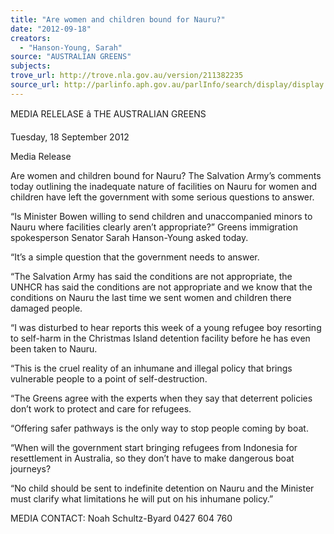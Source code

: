 ```yaml
---
title: "Are women and children bound for Nauru?"
date: "2012-09-18"
creators:
  - "Hanson-Young, Sarah"
source: "AUSTRALIAN GREENS"
subjects:
trove_url: http://trove.nla.gov.au/version/211382235
source_url: http://parlinfo.aph.gov.au/parlInfo/search/display/display.w3p;query=Id%3A%22media/pressrel/1923192%22
---
```


 MEDIA RELELASE â THE AUSTRALIAN GREENS  

 Tuesday, 18 September 2012 

 Media Release 

 Are women and children bound for Nauru?   The Salvation Army’s comments today outlining the inadequate nature of facilities on Nauru for  women and children have left the government with some serious questions to answer. 

 “Is Minister Bowen willing to send children and unaccompanied minors to Nauru where facilities  clearly aren’t appropriate?” Greens immigration spokesperson Senator Sarah Hanson-Young  asked today. 

 “It’s a simple question that the government needs to answer. 

 “The Salvation Army has said the conditions are not appropriate, the UNHCR has said the  conditions are not appropriate and we know that the conditions on Nauru the last time we sent  women and children there damaged people. 

 “I was disturbed to hear reports this week of a young refugee boy resorting to self-harm in the  Christmas Island detention facility before he has even been taken to Nauru. 

 “This is the cruel reality of an inhumane and illegal policy that brings vulnerable people to a  point of self-destruction. 

 “The Greens agree with the experts when they say that deterrent policies don’t work to protect  and care for refugees. 

 “Offering safer pathways is the only way to stop people coming by boat. 

 “When will the government start bringing refugees from Indonesia for resettlement in Australia,  so they don’t have to make dangerous boat journeys? 

 “No child should be sent to indefinite detention on Nauru and the Minister must clarify what  limitations he will put on his inhumane policy.” 

 MEDIA CONTACT: Noah Schultz-Byard 0427 604 760 

 

